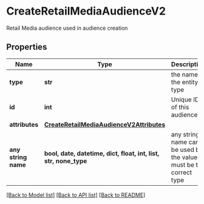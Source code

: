 # CreateRetailMediaAudienceV2

Retail Media audience used in audience creation

## Properties
Name | Type | Description | Notes
------------ | ------------- | ------------- | -------------
**type** | **str** | the name of the entity type | 
**id** | **int** | Unique ID of this audience. | 
**attributes** | [**CreateRetailMediaAudienceV2Attributes**](CreateRetailMediaAudienceV2Attributes.md) |  | 
**any string name** | **bool, date, datetime, dict, float, int, list, str, none_type** | any string name can be used but the value must be the correct type | [optional]

[[Back to Model list]](../README.md#documentation-for-models) [[Back to API list]](../README.md#documentation-for-api-endpoints) [[Back to README]](../README.md)


